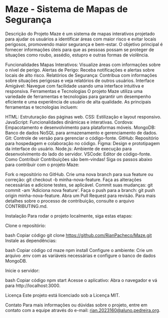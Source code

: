 # Maze - Sistema de Mapas de Segurança
Descrição do Projeto
  Maze é um sistema de mapas interativos projetado para ajudar os usuários a identificar áreas com maior risco e evitar locais perigosos, promovendo maior segurança e bem-estar. O objetivo principal é fornecer informações úteis para que as pessoas possam se proteger de situações como roubo, assédio, estupro e outras formas de violência.

Funcionalidades
  Mapas Interativos: Visualize áreas com informações sobre o nível de perigo.
  Alertas de Perigo: Receba notificações e alertas sobre locais de alto risco.
  Relatórios de Segurança: Contribua com informações sobre situações perigosas e veja relatórios de outros usuários.
  Interface Amigável: Navegue com facilidade usando uma interface intuitiva e responsiva.
  Ferramentas e Tecnologias
  O projeto Maze utiliza uma variedade de ferramentas e tecnologias para garantir um desempenho eficiente e uma experiência de usuário de alta qualidade. As principais ferramentas e tecnologias incluem:

HTML: Estruturação das páginas web.
CSS: Estilização e layout responsivo.
JavaScript: Funcionalidades dinâmicas e interativas.
Cordova: Empacotamento e desenvolvimento para plataformas móveis.
MongoDB: Banco de dados NoSQL para armazenamento e gerenciamento de dados.
Git: Controle de versão para gerenciar o código-fonte.
GitHub: Repositório para hospedagem e colaboração no código.
Figma: Design e prototipagem da interface do usuário.
Node.js: Ambiente de execução para desenvolvimento do lado do servidor.
VSCode: Editor de código-fonte.
Como Contribuir
Contribuições são bem-vindas! Siga os passos abaixo para contribuir com o projeto Maze:

Fork o repositório no GitHub.
Crie uma nova branch para sua feature ou correção: git checkout -b minha-nova-feature.
Faça as alterações necessárias e adicione testes, se aplicável.
Commit suas mudanças: git commit -am 'Adiciona nova feature'.
Faça o push para a branch: git push origin minha-nova-feature.
Abra um Pull Request para revisão.
Para mais detalhes sobre o processo de contribuição, consulte o arquivo CONTRIBUTING.md.

Instalação
Para rodar o projeto localmente, siga estas etapas:

Clone o repositório:

bash
Copiar código
git clone https://github.com/RianPacheco/Maze.git
Instale as dependências:

bash
Copiar código
cd maze
npm install
Configure o ambiente: Crie um arquivo .env com as variáveis necessárias e configure o banco de dados MongoDB.

Inicie o servidor:

bash
Copiar código
npm start
Acesse o aplicativo: Abra o navegador e vá para http://localhost:3000.

Licença
Este projeto está licenciado sob a Licença MIT.

Contato
Para mais informações ou dúvidas sobre o projeto, entre em contato com a equipe através do e-mail: rian.2023160@aluno.pedreira.org.

